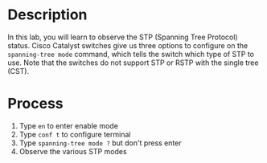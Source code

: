 # Description
In this lab, you will learn to observe the STP (Spanning Tree Protocol) status. Cisco Catalyst switches give us three options to configure on the `spanning-tree mode` command, which tells the switch which type of STP to use. Note that the switches do not support STP or RSTP with the single tree (CST).

# Process
1. Type `en` to enter enable mode
2. Type `conf t` to configure terminal
3. Type `spanning-tree mode ?` but don't press enter
4. Observe the various STP modes